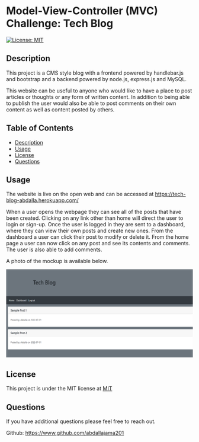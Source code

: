 # Model-View-Controller (MVC) Challenge: Tech Blog
[![License: MIT](https://img.shields.io/badge/License-MIT-yellow.svg)](https://opensource.org/licenses/MIT)

## Description

This project is a CMS style blog with a frontend powered by handlebar.js and bootstrap and a backend powered by node.js, express.js and MySQL.

This website can be useful to anyone who would like to have a place to post articles or thoughts or any form of written content. In addition to being able to publish the user would also be able to post comments on their own content as well as content posted by others.

## Table of Contents
- [Description](#description)
- [Usage](#usage)
- [License](#license)
- [Questions](#questions)

## Usage

The website is live on the open web and can be accessed at https://tech-blog-abdalla.herokuapp.com/ 

When a user opens the webpage they can see all of the posts that have been created. Clicking on any link other than home will direct the user to login or sign-up. Once the user is logged in they are sent to a dashboard, where they can view their own posts and create new ones. From the dashboard a user can click their post to modify or delete it. From the home page a user can now click on any post and see its contents and comments. The user is also able to add comments.

A photo of the mockup is available below.
 
![mockup of website](assets/images/mock-up.png)

## License

This project is under the MIT license at [MIT](https://opensource.org/licenses/MIT)

## Questions

If you have additional questions please feel free to reach out.

Github: https://www.github.com/abdallajama201

